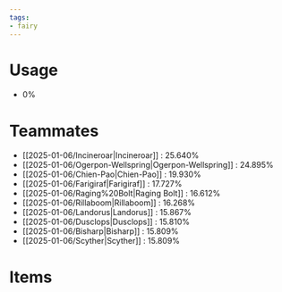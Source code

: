 ```yaml
---
tags:
- fairy
---
```

# Usage
- 0%
# Teammates
- [[2025-01-06/Incineroar|Incineroar]] : 25.640%
- [[2025-01-06/Ogerpon-Wellspring|Ogerpon-Wellspring]] : 24.895%
- [[2025-01-06/Chien-Pao|Chien-Pao]] : 19.930%
- [[2025-01-06/Farigiraf|Farigiraf]] : 17.727%
- [[2025-01-06/Raging%20Bolt|Raging Bolt]] : 16.612%
- [[2025-01-06/Rillaboom|Rillaboom]] : 16.268%
- [[2025-01-06/Landorus|Landorus]] : 15.867%
- [[2025-01-06/Dusclops|Dusclops]] : 15.810%
- [[2025-01-06/Bisharp|Bisharp]] : 15.809%
- [[2025-01-06/Scyther|Scyther]] : 15.809%
# Items